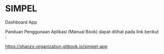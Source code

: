 # SIMPEL
 Dashboard App

 Panduan Penggunaan Aplikasi (Manual Book) dapat dilihat pada link berikut :

https://shanzs-organization.gitbook.io/simpel-app
